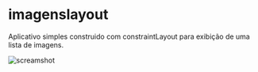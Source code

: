# imagenslayout

Aplicativo simples construido com constraintLayout para exibição de uma lista de imagens.

![screamshot](/images/img.jpg?raw=true "ScreamShot")